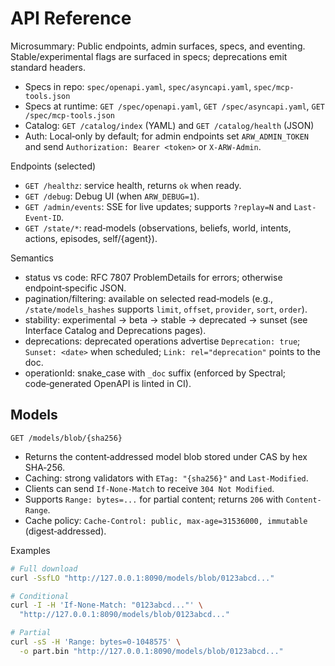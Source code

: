 # API Reference

Microsummary: Public endpoints, admin surfaces, specs, and eventing. Stable/experimental flags are surfaced in specs; deprecations emit standard headers.

- Specs in repo: `spec/openapi.yaml`, `spec/asyncapi.yaml`, `spec/mcp-tools.json`
- Specs at runtime: `GET /spec/openapi.yaml`, `GET /spec/asyncapi.yaml`, `GET /spec/mcp-tools.json`
- Catalog: `GET /catalog/index` (YAML) and `GET /catalog/health` (JSON)
- Auth: Local‑only by default; for admin endpoints set `ARW_ADMIN_TOKEN` and send `Authorization: Bearer <token>` or `X-ARW-Admin`.

Endpoints (selected)
- `GET /healthz`: service health, returns `ok` when ready.
- `GET /debug`: Debug UI (when `ARW_DEBUG=1`).
- `GET /admin/events`: SSE for live updates; supports `?replay=N` and `Last-Event-ID`.
- `GET /state/*`: read‑models (observations, beliefs, world, intents, actions, episodes, self/{agent}).

Semantics
- status vs code: RFC 7807 ProblemDetails for errors; otherwise endpoint‑specific JSON.
- pagination/filtering: available on selected read‑models (e.g., `/state/models_hashes` supports `limit`, `offset`, `provider`, `sort`, `order`).
- stability: experimental → beta → stable → deprecated → sunset (see Interface Catalog and Deprecations pages).
- deprecations: deprecated operations advertise `Deprecation: true`; `Sunset: <date>` when scheduled; `Link: rel="deprecation"` points to the doc.
- operationId: snake_case with `_doc` suffix (enforced by Spectral; code‑generated OpenAPI is linted in CI).

## Models

`GET /models/blob/{sha256}`

- Returns the content‑addressed model blob stored under CAS by hex SHA‑256.
- Caching: strong validators with `ETag: "{sha256}"` and `Last-Modified`.
- Clients can send `If-None-Match` to receive `304 Not Modified`.
- Supports `Range: bytes=...` for partial content; returns `206` with `Content-Range`.
- Cache policy: `Cache-Control: public, max-age=31536000, immutable` (digest‑addressed).

Examples

```bash
# Full download
curl -SsfLO "http://127.0.0.1:8090/models/blob/0123abcd..."

# Conditional
curl -I -H 'If-None-Match: "0123abcd..."' \
  "http://127.0.0.1:8090/models/blob/0123abcd..."

# Partial
curl -sS -H 'Range: bytes=0-1048575' \
  -o part.bin "http://127.0.0.1:8090/models/blob/0123abcd..."
```
